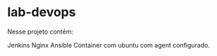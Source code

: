 # lab-devops

Nesse projeto contém:

Jenkins
Nginx
Ansible
Container com ubuntu com agent configurado.

